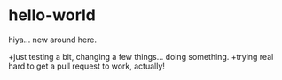 # hello-world
hiya... new around here. 


+just testing a bit, changing a few things... doing something. 
+trying real hard to get a pull request to work, actually!
